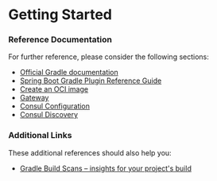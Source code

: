 # Getting Started

### Reference Documentation

For further reference, please consider the following sections:

* [Official Gradle documentation](https://docs.gradle.org)
* [Spring Boot Gradle Plugin Reference Guide](https://docs.spring.io/spring-boot/3.3.5/gradle-plugin)
* [Create an OCI image](https://docs.spring.io/spring-boot/3.3.5/gradle-plugin/packaging-oci-image.html)
* [Gateway](https://docs.spring.io/spring-cloud-gateway/reference/spring-cloud-gateway-server-mvc.html)
* [Consul Configuration](https://docs.spring.io/spring-cloud-consul/reference/)
* [Consul Discovery](https://docs.spring.io/spring-cloud-consul/reference/discovery.html)

### Additional Links

These additional references should also help you:

* [Gradle Build Scans – insights for your project's build](https://scans.gradle.com#gradle)

